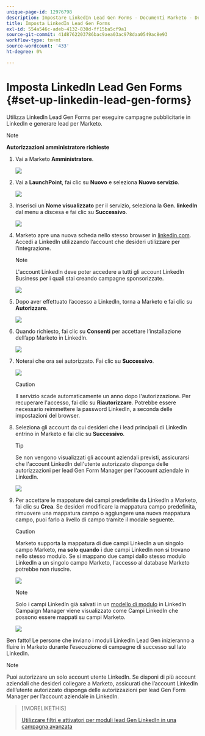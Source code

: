 ```yaml
---
unique-page-id: 12976798
description: Impostare LinkedIn Lead Gen Forms - Documenti Marketo - Documentazione del prodotto
title: Imposta LinkedIn Lead Gen Forms
exl-id: 554a546c-adeb-4132-830d-ff15ba5cf9a1
source-git-commit: 41d8762203786bac9aea03ac978daa0549ac8e93
workflow-type: tm+mt
source-wordcount: '433'
ht-degree: 0%

---
```


# Imposta LinkedIn Lead Gen Forms {#set-up-linkedin-lead-gen-forms}

Utilizza LinkedIn Lead Gen Forms per eseguire campagne pubblicitarie in LinkedIn e generare lead per Marketo.

>[!NOTE]
>
>**Autorizzazioni amministratore richieste**

1. Vai a Marketo **Amministratore**.

   ![](assets/image2016-11-29-10-3a50-3a29.png)

1. Vai a **LaunchPoint**, fai clic su **Nuovo** e seleziona **Nuovo servizio**.

   ![](assets/image2016-11-29-10-3a51-3a11.png)

1. Inserisci un **Nome visualizzato** per il servizio, seleziona la **Gen. linkedIn** dal menu a discesa e fai clic su **Successivo**.

   ![](assets/linkedin-lead-gen.png)

1. Marketo apre una nuova scheda nello stesso browser in [linkedin.com](https://www.linkedin.com). Accedi a LinkedIn utilizzando l’account che desideri utilizzare per l’integrazione.

   >[!NOTE]
   >
   >L&#39;account LinkedIn deve poter accedere a tutti gli account LinkedIn Business per i quali stai creando campagne sponsorizzate.

   ![](assets/linkedin-login.png)

1. Dopo aver effettuato l’accesso a LinkedIn, torna a Marketo e fai clic su **Autorizzare**.

   ![](assets/linkedin-lead-gen-authorize.png)

1. Quando richiesto, fai clic su **Consenti** per accettare l’installazione dell’app Marketo in LinkedIn.

   ![](assets/linkedin-marketo-allow.png)

1. Noterai che ora sei autorizzato. Fai clic su **Successivo**.

   ![](assets/image2017-9-28-7-3a55-3a14.png)

   >[!CAUTION]
   >
   >Il servizio scade automaticamente un anno dopo l&#39;autorizzazione. Per recuperare l&#39;accesso, fai clic su **Riautorizzare**. Potrebbe essere necessario reimmettere la password LinkedIn, a seconda delle impostazioni del browser.

1. Seleziona gli account da cui desideri che i lead principali di LinkedIn entrino in Marketo e fai clic su **Successivo**.

   >[!TIP]
   >
   >Se non vengono visualizzati gli account aziendali previsti, assicurarsi che l&#39;account LinkedIn dell&#39;utente autorizzato disponga delle autorizzazioni per lead Gen Form Manager per l&#39;account aziendale in LinkedIn.

   ![](assets/linkedin-pages-to-capture.png)

1. Per accettare le mappature dei campi predefinite da LinkedIn a Marketo, fai clic su **Crea**. Se desideri modificare la mappatura campo predefinita, rimuovere una mappatura campo o aggiungere una nuova mappatura campo, puoi farlo a livello di campo tramite il modale seguente.

   >[!CAUTION]
   >
   >Marketo supporta la mappatura di due campi LinkedIn a un singolo campo Marketo, **ma solo quando** i due campi LinkedIn non si trovano nello stesso modulo. Se si mappano due campi dallo stesso modulo LinkedIn a un singolo campo Marketo, l&#39;accesso al database Marketo potrebbe non riuscire.

   ![](assets/linkedin-lead-gen-mapping.png)

   >[!NOTE]
   >
   >Solo i campi LinkedIn già salvati in un [modello di modulo](https://www.linkedin.com/help/lms/answer/79634) in LinkedIn Campaign Manager viene visualizzato come Campi LinkedIn che possono essere mappati su campi Marketo.

   ![](assets/linkedin-installed-services.png)

Ben fatto! Le persone che inviano i moduli LinkedIn Lead Gen inizieranno a fluire in Marketo durante l’esecuzione di campagne di successo sul lato LinkedIn.

>[!NOTE]
>
>Puoi autorizzare un solo account utente LinkedIn. Se disponi di più account aziendali che desideri collegare a Marketo, assicurati che l’account LinkedIn dell’utente autorizzato disponga delle autorizzazioni per lead Gen Form Manager per l’account aziendale in LinkedIn.

>[!MORELIKETHIS]
>
>[Utilizzare filtri e attivatori per moduli lead Gen LinkedIn in una campagna avanzata](/help/marketo/product-docs/demand-generation/social/social-functions/use-linkedin-lead-gen-form-filters-and-triggers-in-a-smart-campaign.md)
